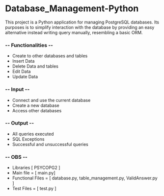 # Database_Management-Python
This project is a Python application for managing PostgreSQL databases. Its purposes is to simplify interaction with the database by providing an easy alternative  instead writing query manually, resembling a basic ORM.

### -- Functionalities -- 
- Create to other databases and tables
- Insert Data
- Delete Data and tables
- Edit Data
- Update Data

### -- Input -- 
- Connect and use the current database 
- Create a new database
- Access other databases

### -- Output -- 
- All queries executed
- SQL Exceptions
- Successful and unsuccessful queries

### -- OBS --
- Libraries [ PSYCOPG2 ]
- Main file = [ main.py]
- Functional Files = [ database.py, table_management.py, ValidAnswer.py ]
- Test Files = [ test.py ]
